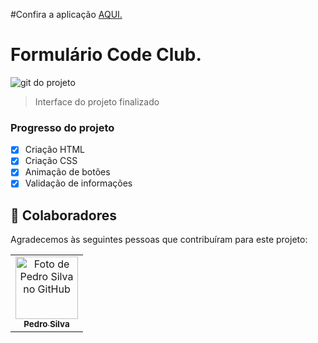 #Confira a aplicação <a href="https://dev-pedrosv.github.io/Formulario-CodeClub./"> AQUI.</a>


# Formulário Code Club.

<img src="./assets/gif.gif" alt="git do projeto">

> Interface do projeto finalizado

### Progresso do projeto

- [x] Criação HTML
- [x] Criação CSS
- [x] Animação de botões
- [x] Validação de informações

## 🤝 Colaboradores

Agradecemos às seguintes pessoas que contribuíram para este projeto:

<table>
  <tr>
    <td align="center">
      <a href="#">
        <img src="https://avatars.githubusercontent.com/u/82785683?v=4" width="100px;" alt="Foto de Pedro Silva no GitHub"/><br>
        <sub>
          <b>Pedro Silva</b>
        </sub>
      </a>
    </td>
    
  </tr>
</table>

